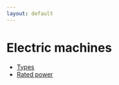 ```yaml
---
layout: default
---
```


# Electric machines

* [Types](electric-machine-types.html)
* [Rated power](electric-machines-rated-power.html)
